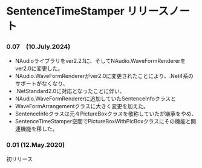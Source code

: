 # SentenceTimeStamper リリースノート

### 0.07　(10.July.2024)
* NAudioライブラリをver2.2.1に、そしてNAudio.WaveFormRendererをver2.0に変更した。
* NAudio.WaveFormRendererがver2.0に変更されたことにより、.Net4系のサポートがなくなり、
* .NetStandard2.0に対応となったことに伴い、
* NAudio.WaveFormRendererに追加していたSentenceInfoクラスと
* WaveFormArrangementクラスに大きく変更を加えた。
* SentenceInfoクラスは元々PictureBoxクラスを敬称していたが継承をやめ、
* SentenceTimeStamper空間でPictureBoxWithPicBoxクラスにその機能と関連機能を移した。

### 0.01 (12.May.2020)
初リリース
